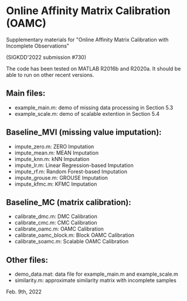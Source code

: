 # Online Affinity Matrix Calibration (OAMC)

Supplementary materials for "Online Affinity Matrix Calibration with Incomplete Observations"

(SIGKDD'2022 submission #730)

The code has been tested on MATLAB R2016b and R2020a. It should be able to run on other recent versions.

## Main files:

- example_main.m: demo of missing data processing in Section 5.3
- example_scale.m: demo of scalable extention in Section 5.4

## Baseline_MVI (missing value imputation):

- impute_zero.m: ZERO Imputation 
- impute_mean.m: MEAN Imputation
- impute_knn.m: kNN Imputation
- impute_lr.m: Linear Regression-based Imputation
- impute_rf.m: Random Forest-based Imputation
- impute_grouse.m: GROUSE Imputation
- impute_kfmc.m: KFMC Imputation

## Baseline_MC (matrix calibration):

- calibrate_dmc.m: DMC Calibration
- calibrate_cmc.m: CMC Calibration
- calibrate_oamc.m: OAMC Calibration
- calibrate_oamc_block.m: Block OAMC Calibration
- calibrate_soamc.m: Scalable OAMC Calibration

## Other files:

- demo_data.mat: data file for example_main.m and example_scale.m
- similarity.m: approximate similarity matrix with incomplete samples


Feb. 9th, 2022
